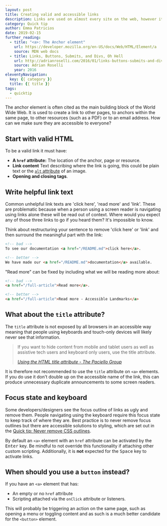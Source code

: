 ```yaml
---
layout: post
title: Creating valid and accessible links
description: Links are used on almost every site on the web, however it is easy to create links that are not accessible to all.
category: Quick tip
author: Emma Patricios
date: 2019-02-15
further_reading:
  - title: "<a>: The Anchor element"
    url: https://developer.mozilla.org/en-US/docs/Web/HTML/Element/a
    source: MDN web docs
  - title: Links, Buttons, Submits, and Divs, Oh Hell
    url: http://adrianroselli.com/2016/01/links-buttons-submits-and-divs-oh-hell.html
    source: Adrian Roselli
    year: 2016
eleventyNavigation:
  key: {{ category }}
  title: {{ title }}
tags:
  - quicktip
---
```


The anchor element is often cited as the main building block of the World Wide Web. It is used to create a link to other pages, to anchors within the same page, to other resources (such as a PDF) or to an email address. How can we make sure they are accessible to everyone?


## Start with valid HTML

To be a valid link it must have:

- **A `href` attribute:** The location of the anchor, page or resource.
- **Link content** Text describing where the link is going, this could be plain text or the [`alt` attribute](/posts/2013-01-14-alt-text/) of an image.
- **Opening and closing tags**.


## Write helpful link text

Common unhelpful link texts are 'click here', 'read more' and 'link'. These are problematic because when a person using a screen reader is navigating using links alone these will be read out of context. Where would you expect any of those three links to go if you heard them? It's impossible to know.

Think about restructuring your sentence to remove 'click here' or 'link' and then surround the meaningful part with the link:

```html
<!-- bad -->
To see our documentation <a href="/README.md">click here</a>.

<!-- better -->
We have made our <a href="/README.md">documentation</a> available.
```

"Read more" can be fixed by including what we will be reading more about:

```html
<!-- bad -->
<a href="/full-article">Read more</a>.

<!-- better -->
<a href="/full-article">Read more - Accessible Landmarks</a>
```


## What about the `title` attribute?

The `title` attribute is not exposed by all browsers in an accessible way meaning that people using keyboards and touch-only devices will likely never see that information.

<blockquote>
	<p>If you want to hide content from mobile and tablet users as well as assistive tech users and keyboard only users, use the title attribute.</p>
	<footer>
		<cite><a href="https://developer.paciellogroup.com/blog/2010/11/using-the-html-title-attribute/">Using the HTML title attribute - The Paciello Group</a></cite>
	</footer>
</blockquote>

It is therefore not recommended to use the `title` attribute on `<a>` elements. If you do use it don't double up on the accessible name of the link, this can produce unnecessary duplicate announcements to some screen readers.


## Focus state and keyboard

Some developers/designers see the focus outline of links as ugly and remove them. People navigating using the keyboard require this focus state to keep track of where they are. Best practice is to never remove focus outlines but there are accessible solutions to styling, which are set out in the [Quick tip: Never remove CSS outlines](/posts/2013-01-25-never-remove-css-outlines/).

By default an `<a>` element with an `href` attribute can be activated by the <kbd>Enter</kbd> key. Be mindful to not override this functionality if attaching other custom scripting.  Additionally, it is **not** expected for the <kbd>Space</kbd> key to activate links.


## When should you use a `button` instead?

If you have an `<a>` element that has:

- An empty or no `href` attribute
- Scripting attached via the `onClick` attribute or listeners.

This will probably be triggering an action on the same page, such as opening a menu or toggling content and as such is a much better candidate for the `<button>` element.
